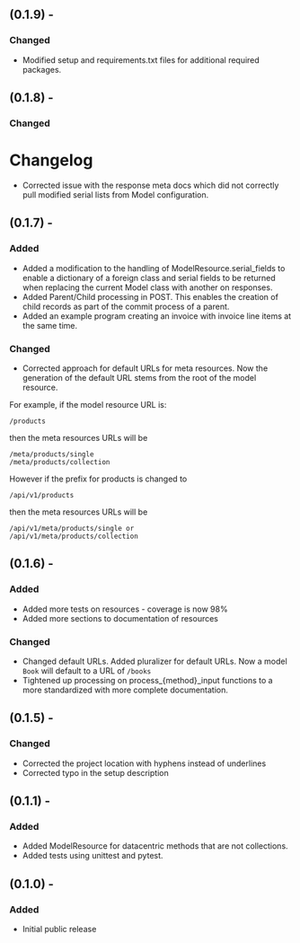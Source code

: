 ## (0.1.9) -
### Changed
* Modified setup and requirements.txt files for additional required packages.

## (0.1.8) -
### Changed
# Changelog
* Corrected issue with the response meta docs which did not correctly pull modified serial lists from Model configuration.

## (0.1.7) -
### Added
*   Added a modification to the handling of ModelResource.serial_fields to enable a dictionary of a foreign class and serial fields to be returned when replacing the current Model class with another on responses.
*   Added Parent/Child processing in POST. This enables the creation of child records as part of the commit process of a parent.
*   Added an example program creating an invoice with invoice line items at the same time.

### Changed
*   Corrected approach for default URLs for meta resources. Now the generation of the default URL stems from the root of the model resource.

For example, if the model resource URL is:


    /products


then the meta resources URLs will be


    /meta/products/single
    /meta/products/collection


However if the prefix for products is changed to


    /api/v1/products


then the meta resources URLs will be


    /api/v1/meta/products/single or
    /api/v1/meta/products/collection


## (0.1.6) -
### Added
*   Added more tests on resources - coverage is now 98%
*   Added more sections to documentation of resources

### Changed
*   Changed default URLs. Added pluralizer for default URLs. Now a model `Book` will default to a URL of `/books`
*   Tightened up processing on process_{method}_input functions to a more standardized with more complete documentation.

## (0.1.5) -
### Changed
* Corrected the project location with hyphens instead of underlines
* Corrected typo in the setup description


## (0.1.1) -
### Added
* Added ModelResource for datacentric methods that are not collections.
* Added tests using unittest and pytest.

## (0.1.0) -
### Added
- Initial public release

